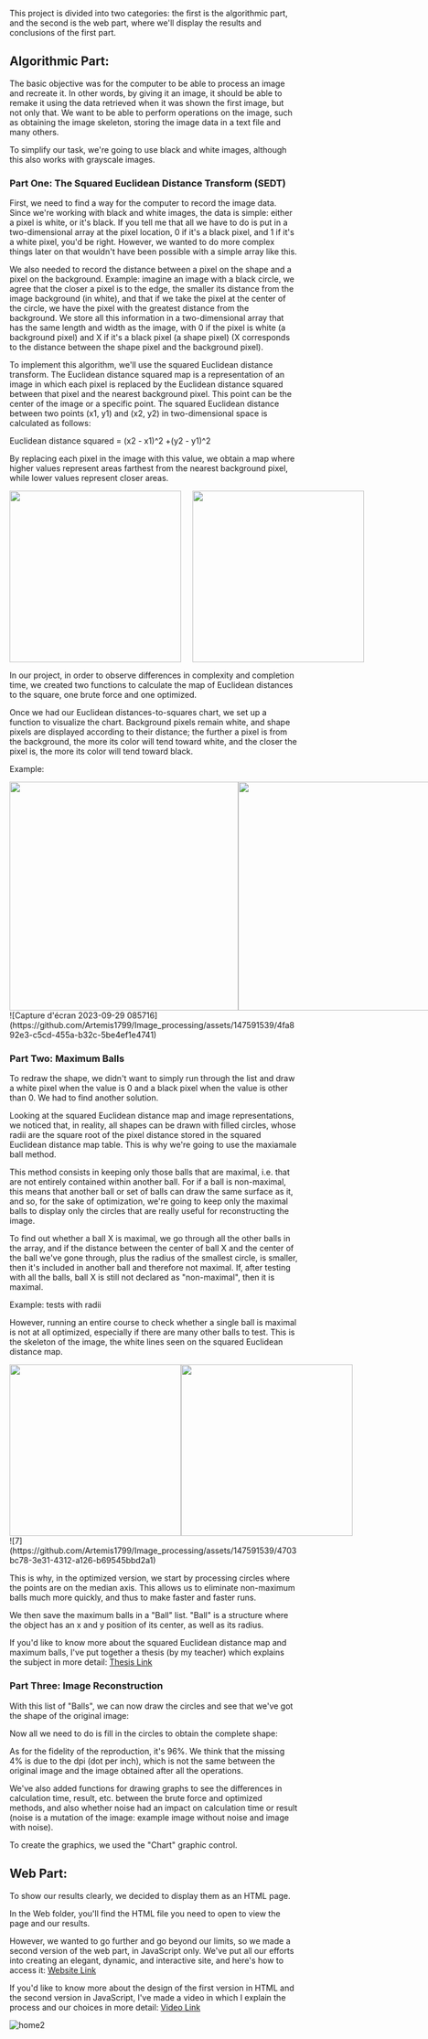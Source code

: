 This project is divided into two categories: the first is the algorithmic part, and the second is the web part, where we'll display the results and conclusions of the first part.


## Algorithmic Part:

The basic objective was for the computer to be able to process an image and recreate it. In other words, by giving it an image, it should be able to remake it using the data retrieved when it was shown the first image, but not only that. We want to be able to perform operations on the image, such as obtaining the image skeleton, storing the image data in a text file and many others.

To simplify our task, we're going to use black and white images, although this also works with grayscale images.

### Part One: The Squared Euclidean Distance Transform (SEDT)

First, we need to find a way for the computer to record the image data. Since we're working with black and white images, the data is simple: either a pixel is white, or it's black. If you tell me that all we have to do is put in a two-dimensional array at the pixel location, 0 if it's a black pixel, and 1 if it's a white pixel, you'd be right. However, we wanted to do more complex things later on that wouldn't have been possible with a simple array like this.

We also needed to record the distance between a pixel on the shape and a pixel on the background. Example: imagine an image with a black circle, we agree that the closer a pixel is to the edge, the smaller its distance from the image background (in white), and that if we take the pixel at the center of the circle, we have the pixel with the greatest distance from the background. We store all this information in a two-dimensional array that has the same length and width as the image, with 0 if the pixel is white (a background pixel) and X if it's a black pixel (a shape pixel) (X corresponds to the distance between the shape pixel and the background pixel).

To implement this algorithm, we'll use the squared Euclidean distance transform. The Euclidean distance squared map is a representation of an image in which each pixel is replaced by the Euclidean distance squared between that pixel and the nearest background pixel. This point can be the center of the image or a specific point. The squared Euclidean distance between two points (x1, y1) and (x2, y2) in two-dimensional space is calculated as follows:

Euclidean distance squared = (x2 - x1)^2 +(y2 - y1)^2

By replacing each pixel in the image with this value, we obtain a map where higher values represent areas farthest from the nearest background pixel, while lower values represent closer areas.

<div style="display: flex; justify-content: space-around;">
  <img src="https://github.com/Artemis1799/Image_processing/assets/147591539/f72a727b-1a4d-4839-96d7-bc6f71840c71" style="height: 300px; margin-right: 20px;">
  <img src="https://github.com/Artemis1799/Image_processing/assets/147591539/83cf186e-1332-422b-8226-7dbb08968acb" style="height: 300px;">
</div>


In our project, in order to observe differences in complexity and completion time, we created two functions to calculate the map of Euclidean distances to the square, one brute force and one optimized.

Once we had our Euclidean distances-to-squares chart, we set up a function to visualize the chart. Background pixels remain white, and shape pixels are displayed according to their distance; the further a pixel is from the background, the more its color will tend toward white, and the closer the pixel is, the more its color will tend toward black.

Example:

<div style="display: flex; justify-content: space-around;">
  <img src="https://github.com/Artemis1799/Image_processing/assets/147591539/9b9fae70-5c28-4460-b5c3-3df117451340" style="height: 400px;">
  <img src="https://github.com/Artemis1799/Image_processing/assets/147591539/048279a9-d2f4-451d-99e2-91920ed77fdb" style="height: 400px;">
</div>
![Capture d'écran 2023-09-29 085716](https://github.com/Artemis1799/Image_processing/assets/147591539/4fa892e3-c5cd-455a-b32c-5be4ef1e4741)




### Part Two: Maximum Balls

To redraw the shape, we didn't want to simply run through the list and draw a white pixel when the value is 0 and a black pixel when the value is other than 0. We had to find another solution.

Looking at the squared Euclidean distance map and image representations, we noticed that, in reality, all shapes can be drawn with filled circles, whose radii are the square root of the pixel distance stored in the squared Euclidean distance map table. This is why we're going to use the maxiamale ball method.

This method consists in keeping only those balls that are maximal, i.e. that are not entirely contained within another ball. For if a ball is non-maximal, this means that another ball or set of balls can draw the same surface as it, and so, for the sake of optimization, we're going to keep only the maximal balls to display only the circles that are really useful for reconstructing the image.

To find out whether a ball X is maximal, we go through all the other balls in the array, and if the distance between the center of ball X and the center of the ball we've gone through, plus the radius of the smallest circle, is smaller, then it's included in another ball and therefore not maximal. If, after testing with all the balls, ball X is still not declared as "non-maximal", then it is maximal.

Example: tests with radii

However, running an entire course to check whether a single ball is maximal is not at all optimized, especially if there are many other balls to test. This is the skeleton of the image, the white lines seen on the squared Euclidean distance map.

<div style="display: flex; justify-content: space-between;">
  <img src="https://github.com/Artemis1799/Image_processing/assets/147591539/fd124629-3ed0-4dda-8be1-a44dc08b6e95" style="height: 300px;">
  <img src="https://github.com/Artemis1799/Image_processing/assets/147591539/1e84682e-85bb-446a-b9ef-05c304e9cb39" style="height: 300px;">
</div>
![7](https://github.com/Artemis1799/Image_processing/assets/147591539/4703bc78-3e31-4312-a126-b69545bbd2a1)

This is why, in the optimized version, we start by processing circles where the points are on the median axis. This allows us to eliminate non-maximum balls much more quickly, and thus to make faster and faster runs.

We then save the maximum balls in a "Ball" list. "Ball" is a structure where the object has an x and y position of its center, as well as its radius.

If you'd like to know more about the squared Euclidean distance map and maximum balls, I've put together a thesis (by my teacher) which explains the subject in more detail: [Thesis Link](https://perso.liris.cnrs.fr/laure.tougne/theses_doctorants/these_Aurelie_leborgne.pdf)

### Part Three: Image Reconstruction

With this list of "Balls", we can now draw the circles and see that we've got the shape of the original image:

Now all we need to do is fill in the circles to obtain the complete shape:

As for the fidelity of the reproduction, it's 96%. We think that the missing 4% is due to the dpi (dot per inch), which is not the same between the original image and the image obtained after all the operations.

We've also added functions for drawing graphs to see the differences in calculation time, result, etc. between the brute force and optimized methods, and also whether noise had an impact on calculation time or result (noise is a mutation of the image: example image without noise and image with noise).

To create the graphics, we used the "Chart" graphic control.

## Web Part:

To show our results clearly, we decided to display them as an HTML page.

In the Web folder, you'll find the HTML file you need to open to view the page and our results.

However, we wanted to go further and go beyond our limits, so we made a second version of the web part, in JavaScript only. We've put all our efforts into creating an elegant, dynamic, and interactive site, and here's how to access it: [Website Link](https://ezwin.netlify.app)

If you'd like to know more about the design of the first version in HTML and the second version in JavaScript, I've made a video in which I explain the process and our choices in more detail: [Video Link](https://youtu.be/zJ3VeK5o50Q?si=sYNVVdltUfIWi16q)

![home2](https://github.com/Artemis1799/Image_processing/assets/147591539/25f2d361-0487-492e-a3ba-0e0945ad540b)

